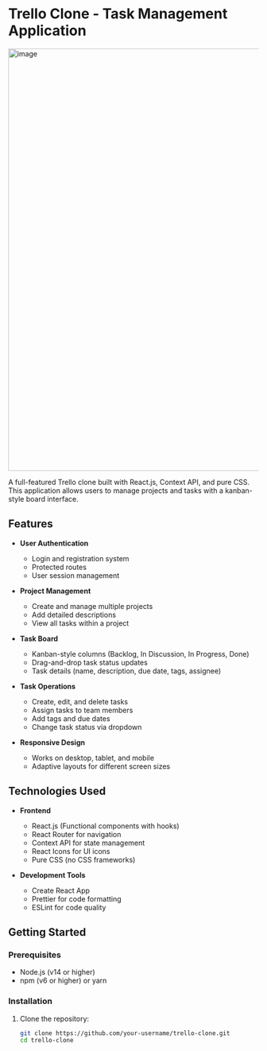 # Trello Clone - Task Management Application

<img width="1920" height="850" alt="image" src="https://github.com/user-attachments/assets/7135dd25-154d-4ba8-8a6a-784fd028ab6c" />

A full-featured Trello clone built with React.js, Context API, and pure CSS. This application allows users to manage projects and tasks with a kanban-style board interface.

## Features

- **User Authentication**
  - Login and registration system
  - Protected routes
  - User session management

- **Project Management**
  - Create and manage multiple projects
  - Add detailed descriptions
  - View all tasks within a project

- **Task Board**
  - Kanban-style columns (Backlog, In Discussion, In Progress, Done)
  - Drag-and-drop task status updates
  - Task details (name, description, due date, tags, assignee)

- **Task Operations**
  - Create, edit, and delete tasks
  - Assign tasks to team members
  - Add tags and due dates
  - Change task status via dropdown

- **Responsive Design**
  - Works on desktop, tablet, and mobile
  - Adaptive layouts for different screen sizes

## Technologies Used

- **Frontend**
  - React.js (Functional components with hooks)
  - React Router for navigation
  - Context API for state management
  - React Icons for UI icons
  - Pure CSS (no CSS frameworks)

- **Development Tools**
  - Create React App
  - Prettier for code formatting
  - ESLint for code quality

## Getting Started

### Prerequisites

- Node.js (v14 or higher)
- npm (v6 or higher) or yarn

### Installation

1. Clone the repository:
   ```bash
   git clone https://github.com/your-username/trello-clone.git
   cd trello-clone


